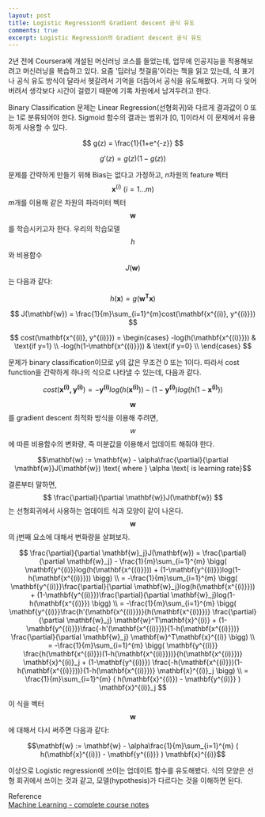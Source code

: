 ```yaml
---
layout: post
title: Logistic Regression의 Gradient descent 공식 유도
comments: true
excerpt: Logistic Regression의 Gradient descent 공식 유도
---
```

2년 전에 Coursera에 개설된 머신러닝 코스를 들었는데, 업무에 인공지능을 적용해보려고 머신러닝을 복습하고 있다. 요즘 '딥러닝 첫걸음'이라는 책을 읽고 있는데, 식 표기나 공식 유도 방식이 달라서 헷갈려서 기억을 더듬어서 공식을 유도해봤다. 거의 다 잊어버려서 생각보다 시간이 걸렸기 때문에 기록 차원에서 남겨두려고 한다.

Binary Classification 문제는 Linear Regression(선형회귀)와 다르게 결과값이 0 또는 1로 분류되어야 한다. Sigmoid 함수의 결과는 범위가 [0, 1]이라서 이 문제에서 유용하게 사용할 수 있다.

$$ g(z) = \frac{1}{1+e^{-z}} $$

$$ g'(z) = g(z)(1-g(z)) $$

문제를 간략하게 만들기 위해 Bias는 없다고 가정하고, *n*차원의 feature 벡터 $$\mathbf{x}^{(i)} \text{ } (i=1...m)$$ *m*개를 이용해 같은 차원의 파라미터 벡터 $$\mathbf{w}$$를 학습시키고자 한다. 우리의 학습모델 $$h$$ 와 비용함수 $$J(\mathbf{w})$$는 다음과 같다:

$$ h(\mathbf{x}) = g(\mathbf{w^Tx}) $$  

$$ J(\mathbf{w}) = \frac{1}{m}\sum_{i=1}^{m}cost(\mathbf{x^{(i)}, y^{(i)}}) $$  

$$ cost(\mathbf{x^{(i)}, y^{(i)}}) =
 \begin{cases} 
 -log(h(\mathbf{x^{(i)}})) & \text{if y=1} \\
 -log(h(1-\mathbf{x^{(i)}})) & \text{if y=0} \\
 \end{cases} $$

 문제가 binary classification이므로 y의 값은 무조건 0 또는 1이다. 따라서 cost function을 간략하게 하나의 식으로 나타낼 수 있는데, 다음과 같다.

 $$ cost(\mathbf{x^{(i)}, y^{(i)}}) = -\mathbf{y^{(i)}}log(h(\mathbf{x^{(i)}})) -(1-\mathbf{y^{(i)}})log(h(1-\mathbf{x^{(i)}})) $$

$$\mathbf{w}$$를 gradient descent 최적화 방식을 이용해 주려면, $$w$$에 따른 비용함수의 변화량, 즉 미분값을 이용해서 업데이트 해줘야 한다.

$$\mathbf{w} := \mathbf{w} - \alpha\frac{\partial}{\partial \mathbf{w}}J(\mathbf{w}) \text{ where } \alpha \text{ is learning rate}$$

결론부터 말하면, $$ \frac{\partial}{\partial \mathbf{w}}J(\mathbf{w}) $$는 선형회귀에서 사용하는 업데이트 식과 모양이 같이 나온다. $$\mathbf{w}$$의 j번째 요소에 대해서 변화량을 살펴보자.

$$ \frac{\partial}{\partial \mathbf{w}_j}J(\mathbf{w}) = \frac{\partial}{\partial \mathbf{w}_j} - \frac{1}{m}\sum_{i=1}^{m} \bigg( \mathbf{y^{(i)}}log(h(\mathbf{x^{(i)}})) + (1-\mathbf{y^{(i)}})log(1-h(\mathbf{x^{(i)}})) \bigg) \\
= -\frac{1}{m}\sum_{i=1}^{m} \bigg( \mathbf{y^{(i)}}\frac{\partial}{\partial \mathbf{w}_j}log(h(\mathbf{x^{(i)}})) + (1-\mathbf{y^{(i)}})\frac{\partial}{\partial \mathbf{w}_j}log(1-h(\mathbf{x^{(i)}}) \bigg)  \\
= -\frac{1}{m}\sum_{i=1}^{m} \bigg( \mathbf{y^{(i)}}\frac{h'(\mathbf{x^{(i)}})}{h(\mathbf{x^{(i)}})} \frac{\partial}{\partial \mathbf{w}_j} \mathbf{w}^T\mathbf{x}^{(i)} + (1-\mathbf{y^{(i)}})\frac{-h'(\mathbf{x^{(i)}})}{1-h(\mathbf{x^{(i)}})} \frac{\partial}{\partial \mathbf{w}_j} \mathbf{w}^T\mathbf{x}^{(i)} \bigg) \\
= -\frac{1}{m}\sum_{i=1}^{m} \bigg( \mathbf{y^{(i)}} \frac{h(\mathbf{x^{(i)}})(1-h(\mathbf{x^{(i)}}))}{h(\mathbf{x^{(i)}})} \mathbf{x}^{(i)}_j + (1-\mathbf{y^{(i)}}) \frac{-h(\mathbf{x^{(i)}})(1-h(\mathbf{x^{(i)}}))}{1-h(\mathbf{x^{(i)}})} \mathbf{x}^{(i)}_j \bigg) \\
= \frac{1}{m}\sum_{i=1}^{m} ( h(\mathbf{x}^{(i)}) - \mathbf{y^{(i)}} ) \mathbf{x}^{(i)}_j
$$

이 식을 벡터 $$\mathbf{w}$$에 대해서 다시 써주면 다음과 같다:

$$\mathbf{w} := \mathbf{w} - \alpha\frac{1}{m}\sum_{i=1}^{m} ( h(\mathbf{x}^{(i)}) - \mathbf{y^{(i)}} ) \mathbf{x}^{(i)}$$

이상으로 Logistic regression에 쓰이는 업데이트 함수를 유도해봤다. 식의 모양은 선형 회귀에서 쓰이는 것과 같고, 모델(hypothesis)가 다르다는 것을 이해하면 된다.

Reference  
[Machine Learning - complete course notes](http://www.holehouse.org/mlclass/)
